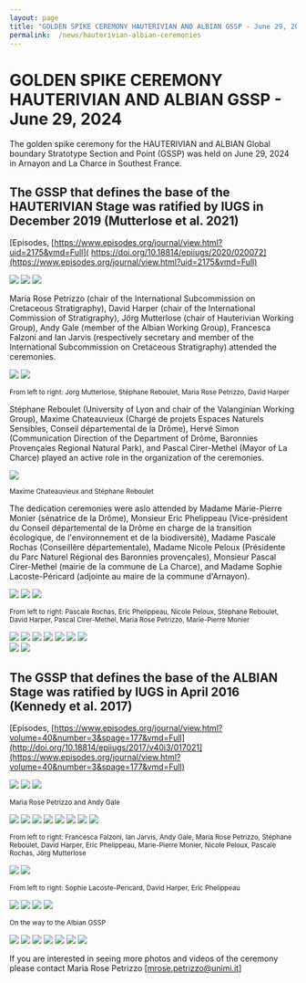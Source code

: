 ```yaml
---
layout: page
title: "GOLDEN SPIKE CEREMONY HAUTERIVIAN AND ALBIAN GSSP - June 29, 2024"
permalink:  /news/hauterivian-albian-ceremonies
---
```

# GOLDEN SPIKE CEREMONY HAUTERIVIAN AND ALBIAN GSSP - June 29, 2024

The golden spike ceremony for the HAUTERIVIAN and ALBIAN Global boundary Stratotype Section and Point (GSSP) was held on June 29, 2024 in Arnayon and La Charce in Southest France.



## The GSSP that defines the base of the HAUTERIVIAN Stage was ratified by IUGS in December 2019 (Mutterlose et al. 2021) 

[Episodes, [https://www.episodes.org/journal/view.html?uid=2175&vmd=Full]( https://doi.org/10.18814/epiiugs/2020/020072](https://www.episodes.org/journal/view.html?uid=2175&vmd=Full)

![](https://stratigraphy.org/subcommission-cretaceous/images/hauteriviannail.jpg)
![](https://stratigraphy.org/subcommission-cretaceous/images/hauteriviannail1a.jpg) 
![](https://stratigraphy.org/subcommission-cretaceous/images/hauteriviannail1.jpg) 

Maria Rose Petrizzo (chair of the International Subcommission on Cretaceous Stratigraphy), David Harper (chair of the International Commission of Stratigraphy), Jörg Mutterlose (chair of Hauterivian Working Group), Andy Gale (member of the Albian Working Group), Francesca Falzoni and Ian Jarvis (respectively secretary and member of the International Subcommission on Cretaceous Stratigraphy) attended the ceremonies.

![](https://stratigraphy.org/subcommission-cretaceous/images/hauteriviannail1b.jpg) 
![](https://stratigraphy.org/subcommission-cretaceous/images/hauteriviannail3.jpg) 

<p style="font-size:smaller;"> From left to right: Jorg Mutterlose, Stéphane Reboulet, Maria Rose Petrizzo, David Harper </p>

Stéphane Reboulet (University of Lyon and chair of the Valanginian Working Group), Maxime Chateauvieux (Chargé de projets Espaces Naturels Sensibles, Conseil départemental de la Drôme), Hervé Simon (Communication Direction of the Department of Drôme, Baronnies Provençales Regional Natural Park), and Pascal Cirer-Methel (Mayor of La Charce) played an active role in the organization of the ceremonies.

![](https://stratigraphy.org/subcommission-cretaceous/images/hauteriviannail2.jpg) 

<p style="font-size:smaller;"> Maxime Chateauvieux and Stéphane Reboulet</p>

The dedication ceremonies were aslo attended by Madame Marie-Pierre Monier (sénatrice de la Drôme), Monsieur Eric Phelippeau (Vice-président du Conseil départemental de la Drôme en charge de la transition écologique, de l'environnement et de la biodiversité), Madame Pascale Rochas (Conseillère départementale), Madame Nicole Peloux (Présidente du Parc Naturel Régional des Baronnies provençales), Monsieur Pascal Cirer-Methel (mairie de la commune de La Charce), and Madame Sophie Lacoste-Péricard (adjointe au maire de la commune d'Arnayon).

![](https://stratigraphy.org/subcommission-cretaceous/images/hauteriviannail3a.jpg) 
![](https://stratigraphy.org/subcommission-cretaceous/images/hauteriviannail4.jpg) 
![](https://stratigraphy.org/subcommission-cretaceous/images/hauteriviannail5.jpg) 

<p style="font-size:smaller;"> From left to right: Pascale Rochas, Eric Phelippeau, Nicole Peloux, Stéphane Reboulet, David Harper, Pascal Cirer-Methel, Maria Rose Petrizzo, Marie-Pierre Monier </p>

![](https://stratigraphy.org/subcommission-cretaceous/images/hauteriviannail7.jpg) 
![](https://stratigraphy.org/subcommission-cretaceous/images/hauteriviannail8.jpg) 
![](https://stratigraphy.org/subcommission-cretaceous/images/hauteriviannail8a.jpg) 
![](https://stratigraphy.org/subcommission-cretaceous/images/hauteriviannail9.jpg) 
![](https://stratigraphy.org/subcommission-cretaceous/images/hauteriviannail10.jpg) 
![](https://stratigraphy.org/subcommission-cretaceous/images/hauteriviannail11.jpg) 
![](https://stratigraphy.org/subcommission-cretaceous/images/hauteriviannail12.jpg)  
![](https://stratigraphy.org/subcommission-cretaceous/images/hauteriviannail13.jpg) 
![](https://stratigraphy.org/subcommission-cretaceous/images/hauteriviannail14.jpg) 







## The GSSP that defines the base of the ALBIAN Stage was ratified by IUGS in April 2016 (Kennedy et al. 2017) 

[Episodes, [https://www.episodes.org/journal/view.html?volume=40&number=3&spage=177&vmd=Full](http://doi.org/10.18814/epiiugs/2017/v40i3/017021](https://www.episodes.org/journal/view.html?volume=40&number=3&spage=177&vmd=Full)

![](https://stratigraphy.org/subcommission-cretaceous/images/albiannail.jpg) 
![](https://stratigraphy.org/subcommission-cretaceous/images/albiannail1.jpg) 
![](https://stratigraphy.org/subcommission-cretaceous/images/albiannail1a.jpg)

<p style="font-size:smaller;"> Maria Rose Petrizzo and Andy Gale </p>

![](https://stratigraphy.org/subcommission-cretaceous/images/albiannail2.jpg) 
![](https://stratigraphy.org/subcommission-cretaceous/images/albiannail3.jpg) 
![](https://stratigraphy.org/subcommission-cretaceous/images/albiannail3a.jpg) 
![](https://stratigraphy.org/subcommission-cretaceous/images/albiannail3b.jpg) 
![](https://stratigraphy.org/subcommission-cretaceous/images/albiannail4.jpg) 
![](https://stratigraphy.org/subcommission-cretaceous/images/albiannail5.jpg) 
![](https://stratigraphy.org/subcommission-cretaceous/images/albiannail5a.jpg) 
![](https://stratigraphy.org/subcommission-cretaceous/images/albiannail6.jpg) 

<p style="font-size:smaller;"> From left to right: Francesca Falzoni, Ian Jarvis, Andy Gale, Maria Rose Petrizzo, Stéphane Reboulet, David Harper, Eric Phelippeau, Marie-Pierre Monier, Nicole Peloux, Pascale Rochas, Jörg Mutterlose </p>

![](https://stratigraphy.org/subcommission-cretaceous/images/albiannail7.jpg) 
![](https://stratigraphy.org/subcommission-cretaceous/images/albiannail8.jpg) 
<p style="font-size:smaller;"> From left to right: Sophie Lacoste-Pericard, David Harper, Eric Phelippeau </p>

  ![](https://stratigraphy.org/subcommission-cretaceous/images/albiannail9.jpg) 
![](https://stratigraphy.org/subcommission-cretaceous/images/albiannail10.jpg) 
![](https://stratigraphy.org/subcommission-cretaceous/images/albiannail11.jpg) 
![](https://stratigraphy.org/subcommission-cretaceous/images/albiannail13.jpg) 

<p style="font-size:smaller;">On the way to the Albian GSSP</p>

![](https://stratigraphy.org/subcommission-cretaceous/images/hauterivian-albian1.jpg) 
![](https://stratigraphy.org/subcommission-cretaceous/images/hauterivian-albian1a.jpg) 
![](https://stratigraphy.org/subcommission-cretaceous/images/hauterivian-albian2.jpg) 
![](https://stratigraphy.org/subcommission-cretaceous/images/hauterivian-albian3.jpg) 
![](https://stratigraphy.org/subcommission-cretaceous/images/hauterivian-albian4.jpg) 
![](https://stratigraphy.org/subcommission-cretaceous/images/hauterivian-albian5.jpg) 
![](https://stratigraphy.org/subcommission-cretaceous/images/hauterivianalbian6.jpg) 

If you are interested in seeing more photos and videos of the ceremony please contact Maria Rose Petrizzo 
[mrose.petrizzo@unimi.it]
